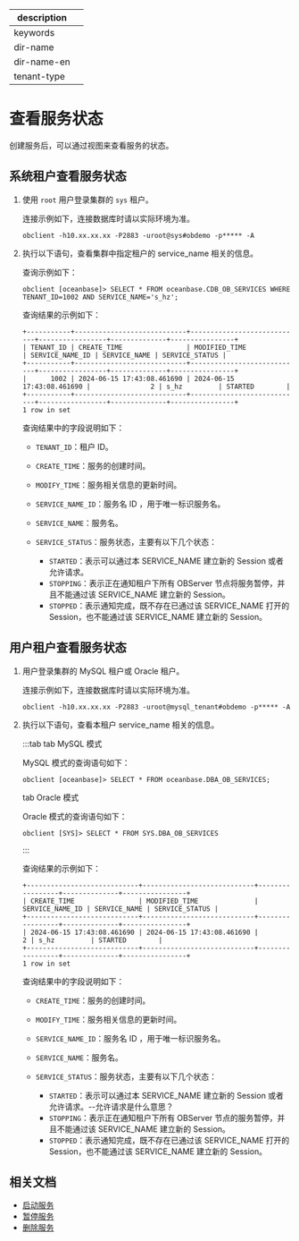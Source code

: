 |description||
|---|---|
|keywords||
|dir-name||
|dir-name-en||
|tenant-type||

# 查看服务状态

创建服务后，可以通过视图来查看服务的状态。

## 系统租户查看服务状态

1. 使用 `root` 用户登录集群的 `sys` 租户。

   连接示例如下，连接数据库时请以实际环境为准。

   ```shell
   obclient -h10.xx.xx.xx -P2883 -uroot@sys#obdemo -p***** -A
   ```

2. 执行以下语句，查看集群中指定租户的 service_name 相关的信息。

   查询示例如下：

   ```shell
   obclient [oceanbase]> SELECT * FROM oceanbase.CDB_OB_SERVICES WHERE TENANT_ID=1002 AND SERVICE_NAME='s_hz';
   ```

   查询结果的示例如下：

   ```shell
   +-----------+----------------------------+----------------------------+-----------------+--------------+----------------+
   | TENANT_ID | CREATE_TIME                | MODIFIED_TIME              | SERVICE_NAME_ID | SERVICE_NAME | SERVICE_STATUS |
   +-----------+----------------------------+----------------------------+-----------------+--------------+----------------+
   |      1002 | 2024-06-15 17:43:08.461690 | 2024-06-15 17:43:08.461690 |               2 | s_hz         | STARTED        |
   +-----------+----------------------------+----------------------------+-----------------+--------------+----------------+
   1 row in set
   ```

   查询结果中的字段说明如下：

   * `TENANT_ID`：租户 ID。
   * `CREATE_TIME`：服务的创建时间。
   * `MODIFY_TIME`：服务相关信息的更新时间。
   * `SERVICE_NAME_ID`：服务名 ID ，用于唯一标识服务名。
   * `SERVICE_NAME`：服务名。
   * `SERVICE_STATUS`：服务状态，主要有以下几个状态：

      * `STARTED`：表示可以通过本 SERVICE_NAME 建立新的 Session 或者允许请求。
      * `STOPPING`：表示正在通知租户下所有 OBServer 节点将服务暂停，并且不能通过该 SERVICE_NAME 建立新的 Session。
      * `STOPPED`：表示通知完成，既不存在已通过该 SERVICE_NAME 打开的 Session，也不能通过该 SERVICE_NAME 建立新的 Session。

## 用户租户查看服务状态

1. 用户登录集群的 MySQL 租户或 Oracle 租户。

   连接示例如下，连接数据库时请以实际环境为准。

   ```shell
   obclient -h10.xx.xx.xx -P2883 -uroot@mysql_tenant#obdemo -p***** -A
   ```

2. 执行以下语句，查看本租户 service_name 相关的信息。

   :::tab
   tab MySQL 模式

   MySQL 模式的查询语句如下：

   ```shell
   obclient [oceanbase]> SELECT * FROM oceanbase.DBA_OB_SERVICES;
   ```

   tab Oracle 模式

   Oracle 模式的查询语句如下：

   ```shell
   obclient [SYS]> SELECT * FROM SYS.DBA_OB_SERVICES
   ```

   :::

   查询结果的示例如下：

   ```shell
   +----------------------------+----------------------------+-----------------+--------------+----------------+
   | CREATE_TIME                | MODIFIED_TIME              | SERVICE_NAME_ID | SERVICE_NAME | SERVICE_STATUS |
   +----------------------------+----------------------------+-----------------+--------------+----------------+
   | 2024-06-15 17:43:08.461690 | 2024-06-15 17:43:08.461690 |               2 | s_hz         | STARTED        |
   +----------------------------+----------------------------+-----------------+--------------+----------------+
   1 row in set
   ```

   查询结果中的字段说明如下：

   * `CREATE_TIME`：服务的创建时间。
   * `MODIFY_TIME`：服务相关信息的更新时间。
   * `SERVICE_NAME_ID`：服务名 ID ，用于唯一标识服务名。
   * `SERVICE_NAME`：服务名。
   * `SERVICE_STATUS`：服务状态，主要有以下几个状态：

      * `STARTED`：表示可以通过本 SERVICE_NAME 建立新的 Session 或者允许请求。--允许请求是什么意思？
      * `STOPPING`：表示正在通知租户下所有 OBServer 节点的服务暂停，并且不能通过该 SERVICE_NAME 建立新的 Session。
      * `STOPPED`：表示通知完成，既不存在已通过该 SERVICE_NAME 打开的 Session，也不能通过该 SERVICE_NAME 建立新的 Session。

## 相关文档

* [启动服务](300.start-service.md)
* [暂停服务](400.stop-service.md)
* [删除服务](500.delete-service.md)
